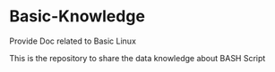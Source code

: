 # Basic-Knowledge
Provide Doc related to Basic Linux 


This is the repository to share the data knowledge about BASH Script
